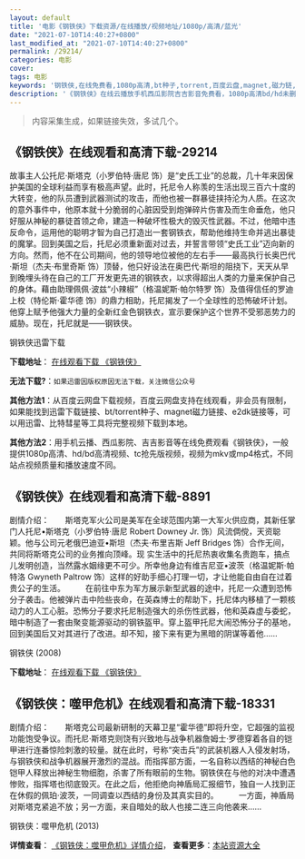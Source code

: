 ```yaml
---
layout: default
title: '电影《钢铁侠》下载资源/在线播放/视频地址/1080p/高清/蓝光'
date: "2021-07-10T14:40:27+0800"
last_modified_at: "2021-07-10T14:40:27+0800"
permalink: /29214/
categories: 电影
cover:
tags: 电影
keywords: '钢铁侠,在线免费看,1080p高清,bt种子,torrent,百度云盘,magnet,磁力链,迅雷下载资源'
description: '《钢铁侠》在线云播放手机西瓜影院吉吉影音免费看，1080p高清bd/hd未删减完整版和tc抢先枪版，mkv/mp4格式，附带bt/torrent种子、magnet/磁力链、百度云盘、网盘资源迅雷下载链接'
---
```


>内容采集生成，如果链接失效，多试几个。


## 《钢铁侠》在线观看和高清下载-29214

故事主人公托尼&middot;斯塔克（小罗伯特·唐尼 饰）是&ldquo;史氏工业”的总裁，几十年来因保护美国的全球利益而享有极高声望。此时，托尼令人称羡的生活出现三百六十度的大转变，他的队员遭到武器测试的攻击，而他也被一群暴徒挟持沦为人质。在这次的意外事件中，他原本就十分脆弱的心脏因受到炮弹碎片伤害及而生命垂危，他只好服从神秘的暴徒首领之命，建造一种破坏性极大的毁灭性武器。不过，他暗中违反命令，运用他的聪明才智为自己打造出一套钢铁衣，帮助他维持生命并逃出暴徒的魔掌。回到美国之后，托尼必须重新面对过去，并誓言带领“史氏工业”迈向新的方向。然而，他不在公司期间，他的领导地位被他的左右手——最高执行长奥巴代&middot;斯坦（杰夫&middot;布里奇斯 饰）顶替，他只好设法在奥巴代·斯坦的阻挠下，天天从早到晚埋头待在自己的工厂开发更先进的钢铁衣，以求得超出人类的力量来保护自己的身体。藉由助理佩佩&middot;波兹“小辣椒&rdquo;（格温妮斯&middot;帕尔特罗 饰）及值得信任的罗迪上校（特伦斯&middot;霍华德 饰）的鼎力相助，托尼揭发了一个全球性的恐怖破坏计划。他穿上赋予他强大力量的全新红金色钢铁衣，宣示要保护这个世界不受邪恶势力的威胁。现在，托尼就是——钢铁侠。


钢铁侠迅雷下载

**下载地址**： [在线观看下载 《钢铁侠》](https://www.993dy.com//vod-detail-id-19373.html) 


**无法下载?**：`如果迅雷因版权原因无法下载，关注微信公众号 `

**其他方法1**：从百度云网盘下载视频，百度云网盘支持在线观看，非会员有限制，如果能找到迅雷下载链接、bt/torrent种子、magnet磁力链接、e2dk链接等，可以用迅雷、比特彗星等工具将完整视频下载到本地。

**其他方法2**：用手机云播、西瓜影院、吉吉影音等在线免费观看《钢铁侠》，一般提供1080p高清、hd/bd高清视频、tc抢先版视频，视频为mkv或mp4格式，不同站点视频质量和播放速度不同。


## 《钢铁侠》在线观看和高清下载-8891

剧情介绍：　　斯塔克军火公司是美军在全球范围内第一大军火供应商，其新任掌门人托尼•斯塔克（小罗伯特·唐尼 Robert Downey Jr. 饰）风流倜傥，天资聪颖。他与公司元老俄巴迪亚•斯坦（杰夫·布里吉斯 Jeff Bridges 饰）合作无间，共同将斯塔克公司的业务推向顶峰。现 实生活中的托尼热衷收集名贵跑车，搞点儿发明创造，当然露水姻缘更不可少。所幸他身边有维吉尼亚•波茨（格温妮斯·帕特洛 Gwyneth Paltrow 饰）这样的好助手细心打理一切，才让他能自由自在过着贵公子的生活。  　　在前往中东为军方展示新型武器的途中，托尼一众遭到恐怖分子袭击。他被弹片击中险些丧命，在英森博士的帮助下，托尼体内移植了一颗核动力的人工心脏。恐怖分子要求托尼制造强大的杀伤性武器，他和英森虚与委蛇，暗中制造了一套由聚变能源驱动的钢铁盔甲。穿上盔甲托尼大闹恐怖分子的基地，回到美国后又对其进行了改进。却不知，接下来有更为黑暗的阴谋等着他……


钢铁侠 (2008)

**下载地址**： [在线观看下载 《钢铁侠》](https://www.btbtdy.me/btdy/dy10274.html) 


## 《钢铁侠：噬甲危机》在线观看和高清下载-18331

剧情介绍：　　斯塔克公司最新研制的天幕卫星“霍华德”即将升空，它超强的监视功能饱受争议。而托尼·斯塔克则饶有兴致地与战争机器詹姆士·罗德穿着各自的铠甲进行连番惊险刺激的较量。就在此时，号称“突击兵”的武装机器人入侵发射场，与钢铁侠和战争机器展开激烈的混战。而指挥部方面，一名自称以西结的神秘白色铠甲人释放出神秘生物细胞，杀害了所有眼前的生物。钢铁侠在与他的对决中遭遇惨败，指挥塔也彻底毁灭。在此之后，他拒绝向神盾局汇报细节，独自一人找到正在休假的佩珀·波茨，一同调查以西结的身份及其真实目的。  　　一方面，神盾局对斯塔克紧追不放；另一方面，来自暗处的敌人也接二连三向他袭来……


钢铁侠：噬甲危机 (2013)

**详情查看**： [《钢铁侠：噬甲危机》详情介绍](/movie/18331/)， **查看更多**：[本站资源大全](/movie/t/all/)

